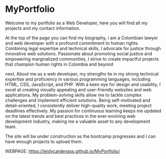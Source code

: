 # MyPortfolio
Welcome to my portfolio as a Web Developer, here you will find all my projects and my contact information.

At the top of the page you can find my biography, i am a Colombian lawyer and web developer with a profound commitment to human rights. Combining legal expertise and technical skills, I advocate for justice through innovative web solutions. Passionate about promoting social justice and empowering marginalized communities, I strive to create impactful projects that champion human rights in Colombia and beyond

next, About me as a web developer, my strengths lie in my strong technical expertise and proficiency in various programming languages, including HTML, CSS, JavaScript, and PHP. With a keen eye for design and usability, I excel at creating visually appealing and user-friendly websites and web applications. My problem-solving skills allow me to tackle complex challenges and implement efficient solutions. Being self-motivated and detail-oriented, I consistently deliver high-quality work, meeting project deadlines effectively. My passion for continuous learning keeps me updated on the latest trends and best practices in the ever-evolving web development industry, making me a valuable asset to any development team.

The site will be under construction as the bootcamp progresses and I can have enough projects to upload them.


WEBPAGE:
https://leidycardenass.github.io/MyPortfolio/

